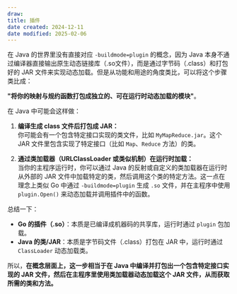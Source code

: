 ```yaml
---
draw:
title: 插件
date created: 2024-12-11
date modified: 2025-02-06
---
```


在 Java 的世界里没有直接对应 `-buildmode=plugin` 的概念，因为 Java 本身不通过编译器直接输出原生动态链接库（.so文件），而是通过字节码（.class）和打包好的 JAR 文件来实现动态加载。但是从功能和用途的角度类比，可以将这个步骤类比成：

**"将你的映射与规约函数打包成独立的、可在运行时动态加载的模块"**。

在 Java 中可能会这样做：

1. **编译生成 class 文件后打包成 JAR：**  
    你可能会有一个包含特定接口实现的类文件，比如 `MyMapReduce.jar`。这个 JAR 文件里包含实现了特定接口（比如 `Map`、`Reduce` 方法）的类。
    
2. **通过类加载器（URLClassLoader 或类似机制）在运行时加载：**  
    当你的主程序运行时，你可以通过 Java 的反射或自定义的类加载器在运行时从外部的 JAR 文件中加载特定的类，然后调用这个类的特定方法。这一点在理念上类似 Go 中通过 `-buildmode=plugin` 生成 `.so` 文件，并在主程序中使用 `plugin.Open()` 来动态加载并调用插件中的函数。
    

总结一下：

- **Go 的插件（.so）**：本质是已编译成机器码的共享库，运行时通过 `plugin` 包加载。
- **Java 的类/JAR**：本质是字节码文件（.class）打包在 JAR 中，运行时通过 `ClassLoader` 动态加载类。

所以，**在概念层面上，这一步相当于在 Java 中编译并打包出一个包含特定接口实现的 JAR 文件，然后在主程序里使用类加载器动态加载这个 JAR 文件，从而获取所需的类和方法。**
